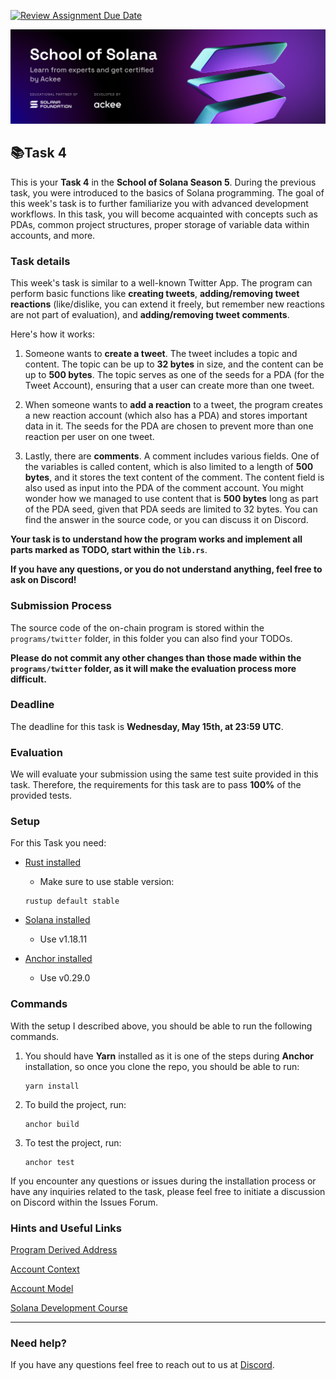 [![Review Assignment Due Date](https://classroom.github.com/assets/deadline-readme-button-24ddc0f5d75046c5622901739e7c5dd533143b0c8e959d652212380cedb1ea36.svg)](https://classroom.github.com/a/iEi2MHNR)

![School of Solana](https://github.com/School-of-Solana/.github/blob/main/assets/Season-5-Banner.png?raw=true)

## 📚Task 4
This is your **Task 4** in the **School of Solana Season 5**. During the previous task, you were introduced to the basics of Solana programming. The goal of this week's task is to further familiarize you with advanced development workflows. In this task, you will become acquainted with concepts such as PDAs, common project structures, proper storage of variable data within accounts, and more.

### Task details
This week's task is similar to a well-known Twitter App. The program can perform basic functions like **creating tweets**, **adding/removing tweet reactions** (like/dislike, you can extend it freely, but remember new reactions are not part of evaluation), and **adding/removing tweet comments**.

Here's how it works:

1. Someone wants to **create a tweet**. The tweet includes a topic and content. The topic can be up to **32 bytes** in size, and the content can be up to **500 bytes**. The topic serves as one of the seeds for a PDA (for the Tweet Account), ensuring that a user can create more than one tweet.

2. When someone wants to **add a reaction** to a tweet, the program creates a new reaction account (which also has a PDA) and stores important data in it. The seeds for the PDA are chosen to prevent more than one reaction per user on one tweet.

3. Lastly, there are **comments**. A comment includes various fields. One of the variables is called content, which is also limited to a length of **500 bytes**, and it stores the text content of the comment. The content field is also used as input into the PDA of the comment account. You might wonder how we managed to use content that is **500 bytes** long as part of the PDA seed, given that PDA seeds are limited to 32 bytes. You can find the answer in the source code, or you can discuss it on Discord.

**Your task is to understand how the program works and implement all parts marked as TODO, start within the `lib.rs`**.

**If you have any questions, or you do not understand anything, feel free to ask on Discord!**


### Submission Process
The source code of the on-chain program is stored within the `programs/twitter` folder, in this folder you can also find your TODOs.

**Please do not commit any other changes than those made within the `programs/twitter` folder, as it will make the evaluation process more difficult.**

### Deadline
The deadline for this task is **Wednesday, May 15th, at 23:59 UTC**.

### Evaluation
We will evaluate your submission using the same test suite provided in this task. Therefore, the requirements for this task are to pass **100%** of the provided tests.

### Setup
For this Task you need:
- [Rust installed](https://www.rust-lang.org/tools/install)
    - Make sure to use stable version:
    ```
    rustup default stable
    ```
- [Solana installed](https://docs.solana.com/cli/install-solana-cli-tools)
    - Use v1.18.11

- [Anchor installed](https://www.anchor-lang.com/docs/installation)
    - Use v0.29.0

### Commands
With the setup I described above, you should be able to run the following commands.

1. You should have **Yarn** installed as it is one of the steps during **Anchor** installation, so once you clone the repo, you should be able to run:
    ```
    yarn install
    ```

2. To build the project, run:
    ```
    anchor build
    ```

3. To test the project, run:
    ```
    anchor test
    ```

If you encounter any questions or issues during the installation process or have any inquiries related to the task, please feel free to initiate a discussion on Discord within the Issues Forum.

### Hints and Useful Links
[Program Derived Address](https://solanacookbook.com/core-concepts/pdas.html)

[Account Context](https://docs.rs/anchor-lang/latest/anchor_lang/derive.Accounts.html)

[Account Model](https://solana.wiki/zh-cn/docs/account-model/)

[Solana Development Course](https://www.soldev.app/course)


-----

### Need help?
If you have any questions feel free to reach out to us at [Discord](https://discord.gg/z3JVuZyFnp).
